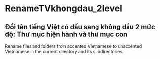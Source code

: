 # RenameTVkhongdau_2level

Đổi tên tiếng Việt có dấu sang không dấu 2 mức độ: Thư mục hiện hành và thư mục con
------------

Rename files and folders from accented Vietnamese to unaccented Vietnamese in the current directory and its subdirectories.

